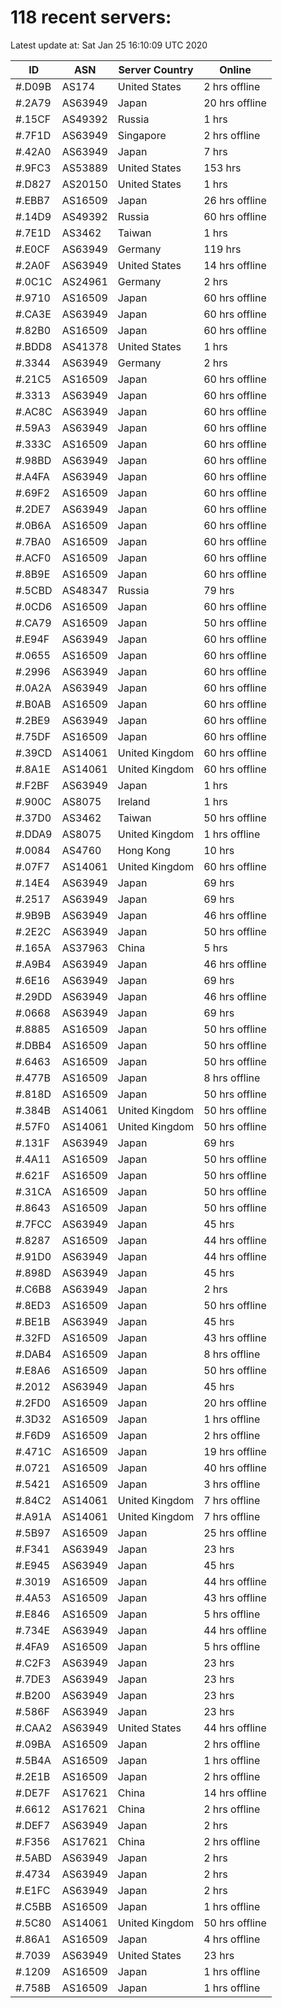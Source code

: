 # 118 recent servers:

Latest update at: Sat Jan 25 16:10:09 UTC 2020

| ID | ASN | Server Country | Online |
| -- | --- | -------------- | ------ |
| #.D09B | AS174 | United States | 2 hrs offline |
| #.2A79 | AS63949 | Japan | 20 hrs offline |
| #.15CF | AS49392 | Russia | 1 hrs |
| #.7F1D | AS63949 | Singapore | 2 hrs offline |
| #.42A0 | AS63949 | Japan | 7 hrs |
| #.9FC3 | AS53889 | United States | 153 hrs |
| #.D827 | AS20150 | United States | 1 hrs |
| #.EBB7 | AS16509 | Japan | 26 hrs offline |
| #.14D9 | AS49392 | Russia | 60 hrs offline |
| #.7E1D | AS3462 | Taiwan | 1 hrs |
| #.E0CF | AS63949 | Germany | 119 hrs |
| #.2A0F | AS63949 | United States | 14 hrs offline |
| #.0C1C | AS24961 | Germany | 2 hrs |
| #.9710 | AS16509 | Japan | 60 hrs offline |
| #.CA3E | AS63949 | Japan | 60 hrs offline |
| #.82B0 | AS16509 | Japan | 60 hrs offline |
| #.BDD8 | AS41378 | United States | 1 hrs |
| #.3344 | AS63949 | Germany | 2 hrs |
| #.21C5 | AS16509 | Japan | 60 hrs offline |
| #.3313 | AS63949 | Japan | 60 hrs offline |
| #.AC8C | AS63949 | Japan | 60 hrs offline |
| #.59A3 | AS63949 | Japan | 60 hrs offline |
| #.333C | AS16509 | Japan | 60 hrs offline |
| #.98BD | AS63949 | Japan | 60 hrs offline |
| #.A4FA | AS63949 | Japan | 60 hrs offline |
| #.69F2 | AS16509 | Japan | 60 hrs offline |
| #.2DE7 | AS63949 | Japan | 60 hrs offline |
| #.0B6A | AS16509 | Japan | 60 hrs offline |
| #.7BA0 | AS16509 | Japan | 60 hrs offline |
| #.ACF0 | AS16509 | Japan | 60 hrs offline |
| #.8B9E | AS16509 | Japan | 60 hrs offline |
| #.5CBD | AS48347 | Russia | 79 hrs |
| #.0CD6 | AS16509 | Japan | 60 hrs offline |
| #.CA79 | AS16509 | Japan | 50 hrs offline |
| #.E94F | AS63949 | Japan | 60 hrs offline |
| #.0655 | AS16509 | Japan | 60 hrs offline |
| #.2996 | AS63949 | Japan | 60 hrs offline |
| #.0A2A | AS63949 | Japan | 60 hrs offline |
| #.B0AB | AS16509 | Japan | 60 hrs offline |
| #.2BE9 | AS63949 | Japan | 60 hrs offline |
| #.75DF | AS16509 | Japan | 60 hrs offline |
| #.39CD | AS14061 | United Kingdom | 60 hrs offline |
| #.8A1E | AS14061 | United Kingdom | 60 hrs offline |
| #.F2BF | AS63949 | Japan | 1 hrs |
| #.900C | AS8075 | Ireland | 1 hrs |
| #.37D0 | AS3462 | Taiwan | 50 hrs offline |
| #.DDA9 | AS8075 | United Kingdom | 1 hrs offline |
| #.0084 | AS4760 | Hong Kong | 10 hrs |
| #.07F7 | AS14061 | United Kingdom | 60 hrs offline |
| #.14E4 | AS63949 | Japan | 69 hrs |
| #.2517 | AS63949 | Japan | 69 hrs |
| #.9B9B | AS63949 | Japan | 46 hrs offline |
| #.2E2C | AS63949 | Japan | 50 hrs offline |
| #.165A | AS37963 | China | 5 hrs |
| #.A9B4 | AS63949 | Japan | 46 hrs offline |
| #.6E16 | AS63949 | Japan | 69 hrs |
| #.29DD | AS63949 | Japan | 46 hrs offline |
| #.0668 | AS63949 | Japan | 69 hrs |
| #.8885 | AS16509 | Japan | 50 hrs offline |
| #.DBB4 | AS16509 | Japan | 50 hrs offline |
| #.6463 | AS16509 | Japan | 50 hrs offline |
| #.477B | AS16509 | Japan | 8 hrs offline |
| #.818D | AS16509 | Japan | 50 hrs offline |
| #.384B | AS14061 | United Kingdom | 50 hrs offline |
| #.57F0 | AS14061 | United Kingdom | 50 hrs offline |
| #.131F | AS63949 | Japan | 69 hrs |
| #.4A11 | AS16509 | Japan | 50 hrs offline |
| #.621F | AS16509 | Japan | 50 hrs offline |
| #.31CA | AS16509 | Japan | 50 hrs offline |
| #.8643 | AS16509 | Japan | 50 hrs offline |
| #.7FCC | AS63949 | Japan | 45 hrs |
| #.8287 | AS16509 | Japan | 44 hrs offline |
| #.91D0 | AS63949 | Japan | 44 hrs offline |
| #.898D | AS63949 | Japan | 45 hrs |
| #.C6B8 | AS63949 | Japan | 2 hrs |
| #.8ED3 | AS16509 | Japan | 50 hrs offline |
| #.BE1B | AS63949 | Japan | 45 hrs |
| #.32FD | AS16509 | Japan | 43 hrs offline |
| #.DAB4 | AS16509 | Japan | 8 hrs offline |
| #.E8A6 | AS16509 | Japan | 50 hrs offline |
| #.2012 | AS63949 | Japan | 45 hrs |
| #.2FD0 | AS16509 | Japan | 20 hrs offline |
| #.3D32 | AS16509 | Japan | 1 hrs offline |
| #.F6D9 | AS16509 | Japan | 2 hrs offline |
| #.471C | AS16509 | Japan | 19 hrs offline |
| #.0721 | AS16509 | Japan | 40 hrs offline |
| #.5421 | AS16509 | Japan | 3 hrs offline |
| #.84C2 | AS14061 | United Kingdom | 7 hrs offline |
| #.A91A | AS14061 | United Kingdom | 7 hrs offline |
| #.5B97 | AS16509 | Japan | 25 hrs offline |
| #.F341 | AS63949 | Japan | 23 hrs |
| #.E945 | AS63949 | Japan | 45 hrs |
| #.3019 | AS16509 | Japan | 44 hrs offline |
| #.4A53 | AS16509 | Japan | 43 hrs offline |
| #.E846 | AS16509 | Japan | 5 hrs offline |
| #.734E | AS63949 | Japan | 44 hrs offline |
| #.4FA9 | AS16509 | Japan | 5 hrs offline |
| #.C2F3 | AS63949 | Japan | 23 hrs |
| #.7DE3 | AS63949 | Japan | 23 hrs |
| #.B200 | AS63949 | Japan | 23 hrs |
| #.586F | AS63949 | Japan | 23 hrs |
| #.CAA2 | AS63949 | United States | 44 hrs offline |
| #.09BA | AS16509 | Japan | 2 hrs offline |
| #.5B4A | AS16509 | Japan | 1 hrs offline |
| #.2E1B | AS16509 | Japan | 2 hrs offline |
| #.DE7F | AS17621 | China | 14 hrs offline |
| #.6612 | AS17621 | China | 2 hrs offline |
| #.DEF7 | AS63949 | Japan | 2 hrs |
| #.F356 | AS17621 | China | 2 hrs offline |
| #.5ABD | AS63949 | Japan | 2 hrs |
| #.4734 | AS63949 | Japan | 2 hrs |
| #.E1FC | AS63949 | Japan | 2 hrs |
| #.C5BB | AS16509 | Japan | 1 hrs offline |
| #.5C80 | AS14061 | United Kingdom | 50 hrs offline |
| #.86A1 | AS16509 | Japan | 4 hrs offline |
| #.7039 | AS63949 | United States | 23 hrs |
| #.1209 | AS16509 | Japan | 1 hrs offline |
| #.758B | AS16509 | Japan | 1 hrs offline |

